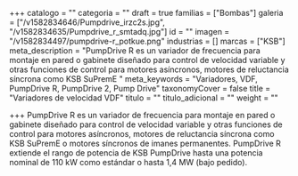 +++
catalogo = ""
categoria = ""
draft = true
familias = ["Bombas"]
galeria = ["/v1582834646/Pumpdrive_irzc2s.jpg", "/v1582834635/Pumpdrive_r_smtadq.jpg"]
id = ""
imagen = "/v1582834497/pumpdrive-r_potkue.png"
industrias = []
marcas = ["KSB"]
meta_description = "PumpDrive R es un variador de frecuencia para montaje en pared o gabinete diseñado para control de velocidad variable y otras funciones de control para motores asíncronos, motores de reluctancia síncrona como KSB SuPremE "
meta_keywords = "Variadores, VDF, PumpDrive R, PumpDrive 2, Pump Drive"
taxonomyCover = false
title = "Variadores de velocidad VDF"
titulo = ""
titulo_adicional = ""
weight = ""

+++
PumpDrive R es un variador de frecuencia para montaje en pared o gabinete diseñado para control de velocidad variable y otras funciones de control para motores asíncronos, motores de reluctancia síncrona como KSB SuPremE o motores síncronos de imanes permanentes. PumpDrive R extiende el rango de potencia de KSB PumpDrive hasta una potencia nominal de 110 kW como estándar o hasta 1,4 MW (bajo pedido).